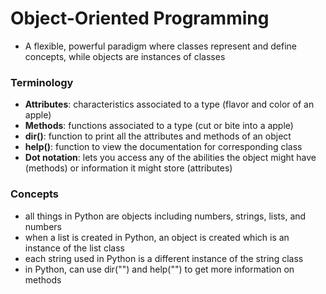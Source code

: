 # Object-Oriented Programming
- A flexible, powerful paradigm where classes represent and define concepts, while objects are instances of classes

### Terminology
- __Attributes__: characteristics associated to a type (flavor and color of an apple)
- __Methods__: functions associated to a type (cut or bite into a apple)
- __dir()__: function to print all the attributes and methods of an object
- __help()__: function to view the documentation for corresponding class
- __Dot notation__: lets you access any of the abilities the object might have (methods) or information it might store (attributes)

### Concepts
- all things in Python are objects including numbers, strings, lists, and numbers
- when a list is created in Python, an object is created which is an instance of the list class
- each string used in Python is a different instance of the string class
- in Python, can use dir("") and help("") to get more information on methods
